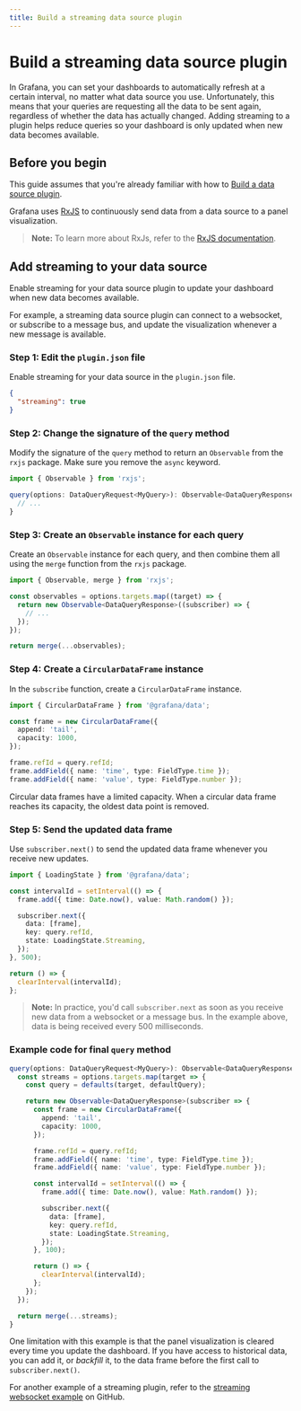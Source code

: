 ```yaml
---
title: Build a streaming data source plugin
---
```


# Build a streaming data source plugin

In Grafana, you can set your dashboards to automatically refresh at a certain interval, no matter what data source you use. Unfortunately, this means that your queries are requesting all the data to be sent again, regardless of whether the data has actually changed. Adding streaming to a plugin helps reduce queries so your dashboard is only updated when new data becomes available.

## Before you begin

This guide assumes that you're already familiar with how to [Build a data source plugin](/tutorials/build-a-data-source-plugin/).

Grafana uses [RxJS](https://rxjs.dev/) to continuously send data from a data source to a panel visualization.

> **Note:** To learn more about RxJs, refer to the [RxJS documentation](https://rxjs.dev/guide/overview).

## Add streaming to your data source

Enable streaming for your data source plugin to update your dashboard when new data becomes available.

For example, a streaming data source plugin can connect to a websocket, or subscribe to a message bus, and update the visualization whenever a new message is available.

### Step 1: Edit the `plugin.json` file

Enable streaming for your data source in the `plugin.json` file.

```json
{
  "streaming": true
}
```

### Step 2: Change the signature of the `query` method

Modify the signature of the `query` method to return an `Observable` from the `rxjs` package. Make sure you remove the `async` keyword.

```ts
import { Observable } from 'rxjs';
```

```ts
query(options: DataQueryRequest<MyQuery>): Observable<DataQueryResponse> {
  // ...
}
```

### Step 3: Create an `Observable` instance for each query

Create an `Observable` instance for each query, and then combine them all using the `merge` function from the `rxjs` package.

```ts
import { Observable, merge } from 'rxjs';
```

```ts
const observables = options.targets.map((target) => {
  return new Observable<DataQueryResponse>((subscriber) => {
    // ...
  });
});

return merge(...observables);
```

### Step 4: Create a `CircularDataFrame` instance

In the `subscribe` function, create a `CircularDataFrame` instance.

```ts
import { CircularDataFrame } from '@grafana/data';
```

```ts
const frame = new CircularDataFrame({
  append: 'tail',
  capacity: 1000,
});

frame.refId = query.refId;
frame.addField({ name: 'time', type: FieldType.time });
frame.addField({ name: 'value', type: FieldType.number });
```

Circular data frames have a limited capacity. When a circular data frame reaches its capacity, the oldest data point is removed.

### Step 5: Send the updated data frame

Use `subscriber.next()` to send the updated data frame whenever you receive new updates.

```ts
import { LoadingState } from '@grafana/data';
```

```ts
const intervalId = setInterval(() => {
  frame.add({ time: Date.now(), value: Math.random() });

  subscriber.next({
    data: [frame],
    key: query.refId,
    state: LoadingState.Streaming,
  });
}, 500);

return () => {
  clearInterval(intervalId);
};
```

> **Note:** In practice, you'd call `subscriber.next` as soon as you receive new data from a websocket or a message bus. In the example above, data is being received every 500 milliseconds.

### Example code for final `query` method

```ts
query(options: DataQueryRequest<MyQuery>): Observable<DataQueryResponse> {
  const streams = options.targets.map(target => {
    const query = defaults(target, defaultQuery);

    return new Observable<DataQueryResponse>(subscriber => {
      const frame = new CircularDataFrame({
        append: 'tail',
        capacity: 1000,
      });

      frame.refId = query.refId;
      frame.addField({ name: 'time', type: FieldType.time });
      frame.addField({ name: 'value', type: FieldType.number });

      const intervalId = setInterval(() => {
        frame.add({ time: Date.now(), value: Math.random() });

        subscriber.next({
          data: [frame],
          key: query.refId,
          state: LoadingState.Streaming,
        });
      }, 100);

      return () => {
        clearInterval(intervalId);
      };
    });
  });

  return merge(...streams);
}
```

One limitation with this example is that the panel visualization is cleared every time you update the dashboard. If you have access to historical data, you can add it, or _backfill_ it, to the data frame before the first call to `subscriber.next()`.

For another example of a streaming plugin, refer to the [streaming websocket example](https://github.com/grafana/grafana-plugin-examples/tree/main/examples/datasource-streaming-websocket) on GitHub.

